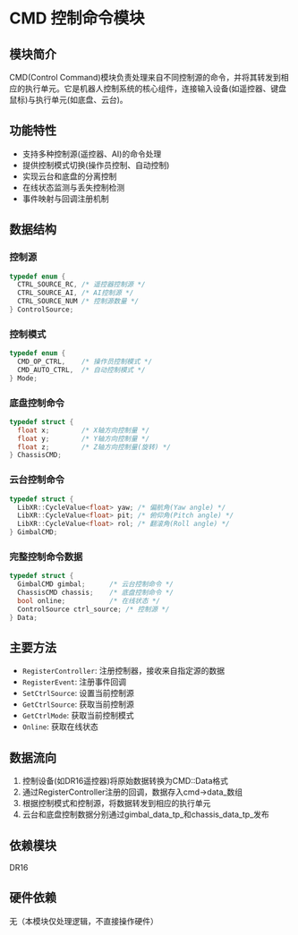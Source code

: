 # CMD 控制命令模块

## 模块简介
CMD(Control Command)模块负责处理来自不同控制源的命令，并将其转发到相应的执行单元。它是机器人控制系统的核心组件，连接输入设备(如遥控器、键盘鼠标)与执行单元(如底盘、云台)。

## 功能特性
- 支持多种控制源(遥控器、AI)的命令处理
- 提供控制模式切换(操作员控制、自动控制)
- 实现云台和底盘的分离控制
- 在线状态监测与丢失控制检测
- 事件映射与回调注册机制

## 数据结构
### 控制源
```cpp
typedef enum {
  CTRL_SOURCE_RC, /* 遥控器控制源 */
  CTRL_SOURCE_AI, /* AI控制源 */
  CTRL_SOURCE_NUM /* 控制源数量 */
} ControlSource;
```

### 控制模式
```cpp
typedef enum {
  CMD_OP_CTRL,    /* 操作员控制模式 */
  CMD_AUTO_CTRL,  /* 自动控制模式 */
} Mode;
```

### 底盘控制命令
```cpp
typedef struct {
  float x;        /* X轴方向控制量 */
  float y;        /* Y轴方向控制量 */
  float z;        /* Z轴方向控制量(旋转) */
} ChassisCMD;
```

### 云台控制命令
```cpp
typedef struct {
  LibXR::CycleValue<float> yaw; /* 偏航角(Yaw angle) */
  LibXR::CycleValue<float> pit; /* 俯仰角(Pitch angle) */
  LibXR::CycleValue<float> rol; /* 翻滚角(Roll angle) */
} GimbalCMD;
```

### 完整控制命令数据
```cpp
typedef struct {
  GimbalCMD gimbal;      /* 云台控制命令 */
  ChassisCMD chassis;    /* 底盘控制命令 */
  bool online;           /* 在线状态 */
  ControlSource ctrl_source; /* 控制源 */
} Data;
```

## 主要方法
- `RegisterController`: 注册控制器，接收来自指定源的数据
- `RegisterEvent`: 注册事件回调
- `SetCtrlSource`: 设置当前控制源
- `GetCtrlSource`: 获取当前控制源
- `GetCtrlMode`: 获取当前控制模式
- `Online`: 获取在线状态


## 数据流向
1. 控制设备(如DR16遥控器)将原始数据转换为CMD::Data格式
2. 通过RegisterController注册的回调，数据存入cmd->data_数组
3. 根据控制模式和控制源，将数据转发到相应的执行单元
4. 云台和底盘控制数据分别通过gimbal_data_tp_和chassis_data_tp_发布

## 依赖模块
DR16

## 硬件依赖
无（本模块仅处理逻辑，不直接操作硬件）